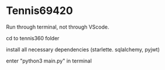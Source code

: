 # Tennis69420


Run through terminal, not through VScode.

cd to tennis360 folder

install all necessary dependencies (starlette. sqlalchemy, pyjwt)

enter "python3 main.py" in terminal
